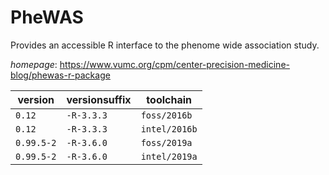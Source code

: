 # PheWAS

Provides an accessible R interface to the phenome wide association study.

*homepage*: <https://www.vumc.org/cpm/center-precision-medicine-blog/phewas-r-package>

version | versionsuffix | toolchain
--------|---------------|----------
``0.12`` | ``-R-3.3.3`` | ``foss/2016b``
``0.12`` | ``-R-3.3.3`` | ``intel/2016b``
``0.99.5-2`` | ``-R-3.6.0`` | ``foss/2019a``
``0.99.5-2`` | ``-R-3.6.0`` | ``intel/2019a``
